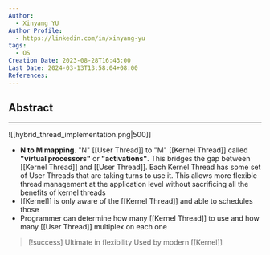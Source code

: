 ```yaml
---
Author:
  - Xinyang YU
Author Profile:
  - https://linkedin.com/in/xinyang-yu
tags:
  - OS
Creation Date: 2023-08-28T16:43:00
Last Date: 2024-03-13T13:58:04+08:00
References: 
---
```

## Abstract
---
![[hybrid_thread_implementation.png|500]]
- **N to M mapping**.  "N" [[User Thread]] to "M" [[Kernel Thread]] called **"virtual processors"** or **"activations"**. This bridges the gap between [[Kernel Thread]] and [[User Thread]]. Each Kernel Thread has some set of User Threads that are taking turns to use it. This allows more flexible thread management at the application level without sacrificing all the benefits of kernel threads
- [[Kernel]] is only aware of the [[Kernel Thread]] and able to schedules those
- Programmer can determine how many [[Kernel Thread]]  to use and how many [[User Thread]] multiplex on each one

>[!success] Ultimate in flexibility
> Used by modern [[Kernel]]
